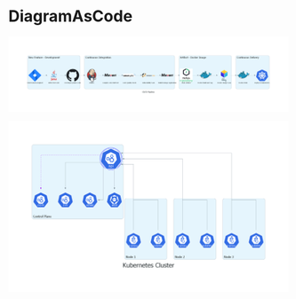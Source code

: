 # DiagramAsCode

![image](https://github.com/Chenwingu/DiagramAsCode/blob/main/cd_pipeline.png)



![image](https://github.com/Chenwingu/DiagramAsCode/blob/main/kubernetes_cluster.png)
